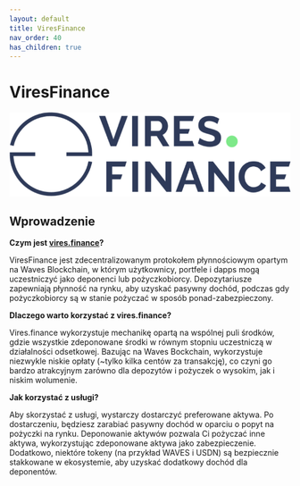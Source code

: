 ```yaml
---
layout: default
title: ViresFinance
nav_order: 40
has_children: true
---
```

# ViresFinance
![ViresFinance](images/vires-logo.png)

## Wprowadzenie

**Czym jest [vires.finance](https://vires.finance)?**

ViresFinance jest zdecentralizowanym protokołem płynnościowym opartym na Waves Blockchain, w którym użytkownicy, portfele i dapps mogą uczestniczyć jako deponenci lub pożyczkobiorcy. Depozytariusze zapewniają płynność na rynku, aby uzyskać pasywny dochód, podczas gdy pożyczkobiorcy są w stanie pożyczać w sposób ponad-zabezpieczony.

**Dlaczego warto korzystać z vires.finance?**

Vires.finance wykorzystuje mechanikę opartą na wspólnej puli środków, gdzie wszystkie zdeponowane środki w równym stopniu uczestniczą w działalności odsetkowej. Bazując na Waves Bockchain, wykorzystuje niezwykle niskie opłaty (~tylko kilka centów za transakcję), co czyni go bardzo atrakcyjnym zarówno dla depozytów i pożyczek o wysokim, jak i niskim wolumenie.

**Jak korzystać z usługi?**

Aby skorzystać z usługi, wystarczy dostarczyć preferowane aktywa. Po dostarczeniu, będziesz zarabiać pasywny dochód w oparciu o popyt na pożyczki na rynku. Deponowanie aktywów pozwala Ci pożyczać inne aktywa, wykorzystując zdeponowane aktywa jako zabezpieczenie.
Dodatkowo, niektóre tokeny (na przykład WAVES i USDN) są bezpiecznie stakkowane w ekosystemie, aby uzyskać dodatkowy dochód dla deponentów.